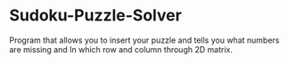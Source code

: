 # Sudoku-Puzzle-Solver
Program that allows you to insert your puzzle and tells you what numbers are missing and In which row and column through 2D matrix.
